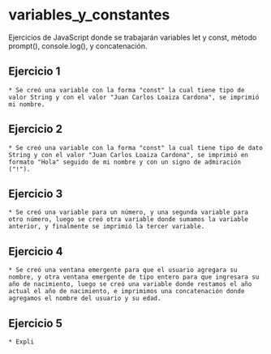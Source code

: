 # variables_y_constantes
Ejercicios de JavaScript donde se trabajarán variables let y const, método prompt(), console.log(), y concatenación.

## Ejercicio 1
    * Se creó una variable con la forma "const" la cual tiene tipo de valor String y con el valor "Juan Carlos Loaiza Cardona", se imprimió mi nombre.

## Ejercicio 2
    * Se creó una variable con la forma "const" la cual tiene tipo de dato String y con el valor "Juan Carlos Loaiza Cardona", se imprimió en formato "Hola" seguido de mi nombre y con un signo de admiración ("!").

## Ejercicio 3
    * Se creó una variable para un número, y una segunda variable para otro número, luego se creó otra variable donde sumamos la variable anterior, y finalmente se imprimió la tercer variable.

## Ejercicio 4
    * Se creó una ventana emergente para que el usuario agregara su nombre, y otra ventana emergente de tipo entero para que ingresara su año de nacimiento, luego se creó una variable donde restamos el año actual el año de nacimiento, e imprimimos una concatenación donde agregamos el nombre del usuario y su edad.

## Ejercicio 5
    * Expli
